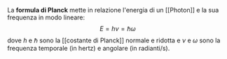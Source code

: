 La **formula di Planck** mette in relazione l'energia di un [[Photon]] e la sua frequenza in modo lineare:
$$E=h\nu=\hbar\omega$$
dove $h$ e $\hbar$ sono la [[costante di Planck]] normale e ridotta e $\nu$ e $\omega$ sono la frequenza temporale (in hertz) e angolare (in radianti/s).